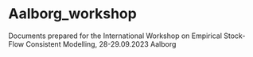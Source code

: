 # Aalborg_workshop
Documents prepared for the International Workshop on Empirical Stock-Flow Consistent Modelling, 28-29.09.2023 Aalborg
